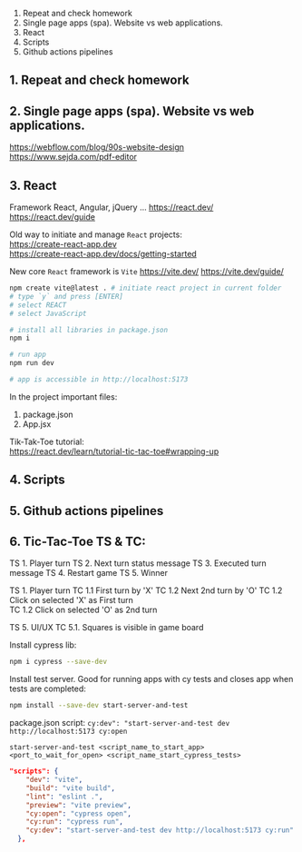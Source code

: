 1. Repeat and check homework
2. Single page apps (spa). Website vs web applications.
3. React
4. Scripts
5. Github actions pipelines

## 1. Repeat and check homework


## 2. Single page apps (spa). Website vs web applications.

https://webflow.com/blog/90s-website-design  
https://www.sejda.com/pdf-editor  


## 3. React

Framework React, Angular, jQuery ...
https://react.dev/  
https://react.dev/guide  

Old way to initiate and manage `React` projects:  
https://create-react-app.dev  
https://create-react-app.dev/docs/getting-started  

New core `React` framework is `Vite`
https://vite.dev/ 
https://vite.dev/guide/  


```bash
npm create vite@latest . # initiate react project in current folder
# type `y` and press [ENTER]
# select REACT
# select JavaScript

# install all libraries in package.json
npm i

# run app
npm run dev

# app is accessible in http://localhost:5173
```

In the project important files:
1. package.json
2. App.jsx

Tik-Tak-Toe tutorial:  
https://react.dev/learn/tutorial-tic-tac-toe#wrapping-up


## 4. Scripts


## 5. Github actions pipelines


## 6. Tic-Tac-Toe TS & TC:

TS 1. Player turn
TS 2. Next turn status message
TS 3. Executed turn message
TS 4. Restart game
TS 5. Winner

TS 1. Player turn
    TC 1.1 First turn by 'X'
    TC 1.2 Next 2nd turn by 'O'
    TC 1.2 Click on selected 'X' as First turn    
    TC 1.2 Click on selected 'O' as 2nd turn    

TS 5. UI/UX
    TC 5.1. Squares is visible in game board

Install cypress lib:  
```bash
npm i cypress --save-dev
```

Install test server. Good for running apps with cy tests and closes app when tests are completed:
```bash
npm install --save-dev start-server-and-test
```

package.json script:
`cy:dev": "start-server-and-test dev http://localhost:5173 cy:open`

`start-server-and-test <script_name_to_start_app> <port_to_wait_for_open> <script_name_start_cypress_tests>` 

```json
"scripts": {
    "dev": "vite",
    "build": "vite build",
    "lint": "eslint .",
    "preview": "vite preview",
    "cy:open": "cypress open",
    "cy:run": "cypress run",
    "cy:dev": "start-server-and-test dev http://localhost:5173 cy:run"
  },
```


